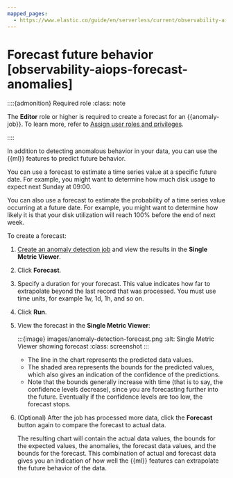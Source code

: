 ```yaml
---
mapped_pages:
  - https://www.elastic.co/guide/en/serverless/current/observability-aiops-forecast-anomalies.html
---
```


# Forecast future behavior [observability-aiops-forecast-anomalies]

::::{admonition} Required role
:class: note

The **Editor** role or higher is required to create a forecast for an {{anomaly-job}}. To learn more, refer to [Assign user roles and privileges](general-manage-organization.md#general-assign-user-roles).

::::


In addition to detecting anomalous behavior in your data, you can use the {{ml}} features to predict future behavior.

You can use a forecast to estimate a time series value at a specific future date. For example, you might want to determine how much disk usage to expect next Sunday at 09:00.

You can also use a forecast to estimate the probability of a time series value occurring at a future date. For example, you might want to determine how likely it is that your disk utilization will reach 100% before the end of next week.

To create a forecast:

1. [Create an anomaly detection job](observability-aiops-detect-anomalies.md) and view the results in the **Single Metric Viewer**.
2. Click **Forecast**.
3. Specify a duration for your forecast. This value indicates how far to extrapolate beyond the last record that was processed. You must use time units, for example 1w, 1d, 1h, and so on.
4. Click **Run**.
5. View the forecast in the **Single Metric Viewer**:

    :::{image} images/anomaly-detection-forecast.png
    :alt: Single Metric Viewer showing forecast
    :class: screenshot
    :::

    * The line in the chart represents the predicted data values.
    * The shaded area represents the bounds for the predicted values, which also gives an indication of the confidence of the predictions.
    * Note that the bounds generally increase with time (that is to say, the confidence levels decrease), since you are forecasting further into the future. Eventually if the confidence levels are too low, the forecast stops.

6. (Optional) After the job has processed more data, click the **Forecast** button again to compare the forecast to actual data.

    The resulting chart will contain the actual data values, the bounds for the expected values, the anomalies, the forecast data values, and the bounds for the forecast. This combination of actual and forecast data gives you an indication of how well the {{ml}} features can extrapolate the future behavior of the data.
